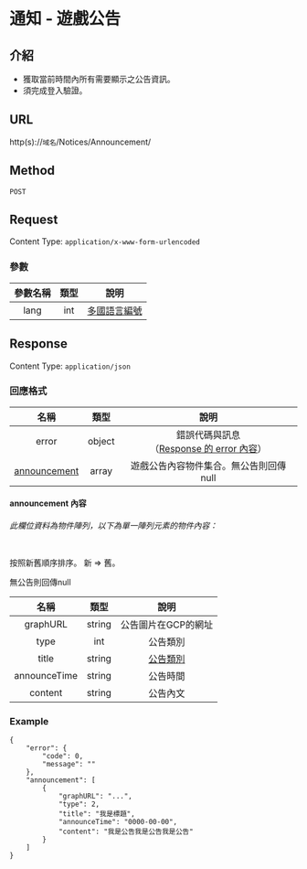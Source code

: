 # 通知 - 遊戲公告

## 介紹
 - 獲取當前時間內所有需要顯示之公告資訊。
 - 須完成登入驗證。

## URL

http(s)://`域名`/Notices/Announcement/

## Method

`POST`

## Request

Content Type: `application/x-www-form-urlencoded`

### 參數

| 參數名稱 | 類型 | 說明 |
|:-:|:-:|:-:|
| lang | int | [多國語言編號](../codes/other.md#lang) |

## Response

Content Type: `application/json`

### 回應格式

| 名稱 | 類型 | 說明 |
|:-:|:-:|:-:|
| error | object | 錯誤代碼與訊息<br>（[Response 的 error 內容](../response.md#error)） |
| [announcement](#announcement) | array | 遊戲公告內容物件集合。無公告則回傳null |

#### <span id="announcement">announcement 內容</span>

_此欄位資料為物件陣列，以下為單一陣列元素的物件內容：_

<br>

按照新舊順序排序。 新 => 舊。

無公告則回傳null
<br>

| 名稱 | 類型 | 說明 |
|:-:|:-:|:-:|
| graphURL | string | 公告圖片在GCP的網址 |
| type | int | 公告類別 |
| title | string | [公告類別](../codes/other.md#announcementtype-遊戲公告類型) |
| announceTime | string | 公告時間 |
| content | string | 公告內文 |


### Example
    {
        "error": {
            "code": 0,
            "message": ""
        },
        "announcement": [
            {
                "graphURL": "...",
                "type": 2,
                "title": "我是標題",
                "announceTime": "0000-00-00",
                "content": "我是公告我是公告我是公告"
            }
        ]
    }

